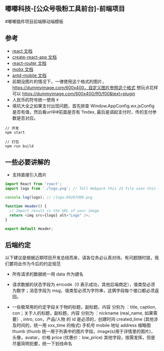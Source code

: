 ## 嘟嘟科技-[公众号吸粉工具前台]-前端项目

#嘟嘟插件项目前端移动端模板

## 参考

* [react 文档](https://reactjs.org/docs/context.html)
* [create-react-app 文档](https://github.com/facebook/create-react-app/blob/master/packages/react-scripts/template/README.md#making-a-progressive-web-app)
* [react-router 文档](https://reacttraining.com/react-router/web/guides/philosophy)
* [mobx 文档](https://cn.mobx.js.org/)
* [antd-mobile 文档](https://mobile.ant.design/docs/react/introduce-cn)
* 前期没图片的情况下，一律使用这个格式的图片，https://dummyimage.com/600x400，自定义图片参照这个格式 想玩点花样可以 https://dummyimage.com/600x400/ff0/f00&text=plugin
* 人民币的符号统一使用 `¥`
* 填坑大全之如果支付出现问题，首先排查 Window.AppConfig.wx.jsConfig 是否有值，然后看url中#前面是否有 ?index, 最后是调起支付时，传的支付参数是否对应。

```
// 开发
npm start

// 打包
npm run build
```

## 一些必要讲解的
- 支持直接引入图片
```js
import React from 'react';
import logo from './logo.png'; // Tell Webpack this JS file uses this image

console.log(logo); // /logo.84287d09.png

function Header() {
  // Import result is the URL of your image
  return <img src={logo} alt="Logo" />;
}

export default Header;
```

## 后端约定

以下建议是根据近期项目开发总结而来，请各位务必认真对待。有问题随时提，我们要将此作为今后的约定规范

* 所有请求的数据统一用 data 作为键名

* 请求数据的状态字段为 errcode（0 表示成功，其他后端商定），值类型必须为数字；消息字段为 msg，值类型必须为字符串，这俩字段每个接口都必须返回。

* 一些极常用的约定字段关于物的标题，副标题，内容 分别为 ：title, caption, con；关于人的标题，副标题，内容 分别为 ：nickname (real_name, 如果需要）, intro, con，产品/人物 的 id 是必须的，创建时间 created_time (其他涉及时间的，统一用 xxx_time 的格式) 手机号 mobile 地址 address
  缩略图 thumb (thumb 统一用于列表中的图片字段，image(s)用于详情里的图片)，头像，avatar，价格 price (优惠价：low_price)
  其他字段，按需发挥，但是尽量简明扼要，统一下划线命名
